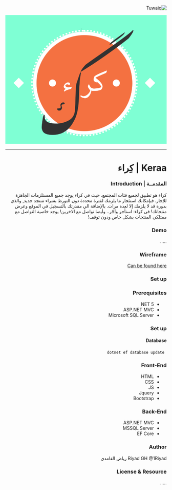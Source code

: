 <div dir="rtl" align="right" >
    
![Tuwaiq](https://i.ibb.co/SV2BSn5/tuwaiq.png)
<p align="left">
  <img src="https://github.com/1Riyad/Project04_Auth_CRUD_ASP.NET/blob/main/Keraa/IMGs/logo.PNG" alt="demo"/>
</p>

----
# Keraa | كِراء
### المقدمــة | Introduction 
 كراء هو تطبيق لجميع فئات المجتمع. حيث في كراء يوجد جميع المستلزمات الجاهزة للإجار. فبإمكانك استئجار ما يلزمك لفترة محددة دون التورط بشراء منتجد جديد, والذي بدورة قد لا يلزمك إلا لعدة مرات. بالإضافة الي مقدرتك بالتسجيل في الموقع وعرض منتجاتك!
    في كراء: استأجر  وأجّر.. وأيضا تواصل مع الاخرين! يوجد خاصية التواصل مع ممتلكي المنتجات بشكل خاص ودون توقف! 
 ### Demo  
 .....
### Wireframe  
<a href="https://github.com/1Riyad/Project04_Auth_CRUD_ASP.NET/tree/main/Keraa/IMGs">Can be found here</a> 
### Set up  
### Prerequisites
- NET 5 
- ASP.NET MVC
- Microsoft SQL Server 
### Set up  
 #### Database
 ``` dotnet ef database update```
### Front-End  
 - HTML
 - CSS
 - JS
 - Jquery
 - Bootstrap 
### Back-End 
 - ASP.NET MVC
 - MSSQL Server
 - EF Core
### Author
Riyad GH @1Riyad رياض الغامدي
### License & Resource
 .....
</div>
